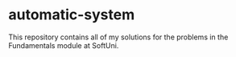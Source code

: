 # automatic-system
This repository contains all of my solutions for the problems in the Fundamentals module at SoftUni.
